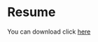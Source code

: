 # Resume
You can download click [here](https://github.com/EStormLynn/Resume/blob/master/%E5%BC%A0%E9%92%8A_%E5%BC%95%E6%93%8E%E5%BC%80%E5%8F%912023.pdf)
